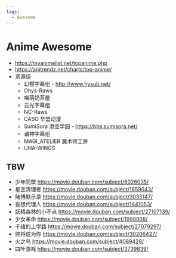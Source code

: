 ```yaml
---
tags:
  - Awesome
---
```


# Anime Awesome

- https://myanimelist.net/topanime.php
- https://anitrendz.net/charts/top-anime/
- 资源组
  - 幻樱字幕组 - http://www.hysub.net/
  - Ohys-Raws
  - 喵萌奶茶屋
  - 云光字幕组
  - NC-Raws
  - CASO 华盟动漫
  - SumiSora 澄空学园 - https://bbs.sumisora.net/
  - 诸神字幕组
  - MAGI_ATELIER 魔术师工房
  - UHA-WINGS

## TBW

- 少年同盟 https://movie.douban.com/subject/6026035/
- 星空清理者 https://movie.douban.com/subject/1859043/
- 赌博默示录 https://movie.douban.com/subject/3035147/
- 妄想代理人 https://movie.douban.com/subject/1441053/
- 妖精森林的小不点 https://movie.douban.com/subject/27107139/
- 少女革命 https://movie.douban.com/subject/1998868/
- 千绪的上学路 https://movie.douban.com/subject/27079297/
- 终将成为你 https://movie.douban.com/subject/30206427/
- 火之鸟 https://movie.douban.com/subject/4089428/
- 四叶游戏 https://movie.douban.com/subject/3739839/
